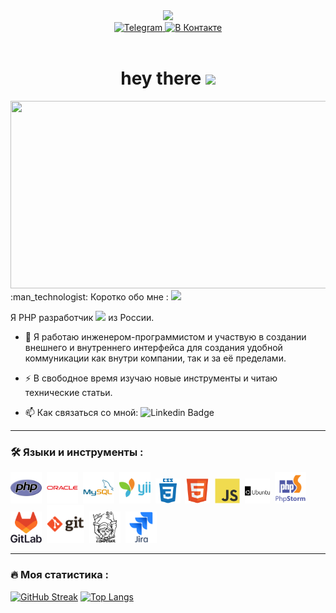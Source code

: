 <div id="header" align="center">
  <img src="https://media.giphy.com/media/M9gbBd9nbDrOTu1Mqx/giphy.gif" width="100"/>
  <div>
    <a href="https://web.telegram.org/k/">
      <img src="https://img.shields.io/badge/telegram-blue?logo=telegram&logoColor=white" alt="Telegram"/>
    </a>
    <a href="https://vk.com/sergkupriynov">
      <img src="https://img.shields.io/badge/vk-blue?style=for-the-badge&logo=vk&logoColor=white" alt="В Контакте"/>
    </a>
  </div>
    <img src="https://komarev.com/ghpvc/?username=sergei19860511&style=flat-square&color=blue" alt=""/>
    <h1>
  hey there
  <img src="https://media.giphy.com/media/hvRJCLFzcasrR4ia7z/giphy.gif" width="30px"/>
</h1>
</div>

<div align="center">
  <img src="https://media.giphy.com/media/dWesBcTLavkZuG35MI/giphy.gif" width="600" height="300"/>
</div>
:man_technologist: Коротко обо мне :
<img src="https://drive.google.com/file/d/1Nxma90gtuVluT4y06UTja4nrCwsR6E0x/view?usp=drive_link" width="30px"/>

Я PHP разработчик <img src="https://media.giphy.com/media/WUlplcMpOCEmTGBtBW/giphy.gif" width="30"> из России.

- :telescope: Я работаю инженером-программистом и участвую в создании внешнего и внутреннего интерфейса для создания удобной коммуникации как внутри компании, так и за её пределами.

- :zap: В свободное время изучаю новые инструменты и читаю технические статьи.

- :mailbox: Как связаться со мной: ![Linkedin Badge](https://img.shields.io/badge/-telegram-blue?style=flat&logo=telegram&logoColor=white(https://web.telegram.org/k/))

---

### :hammer_and_wrench: Языки и инструменты :
<div>
  <img src="https://github.com/devicons/devicon/blob/master/icons/php/php-original.svg" title="PHP" alt="PHP" width="50" height="50"/>&nbsp;
  <img src="https://github.com/devicons/devicon/blob/master/icons/oracle/oracle-original.svg" title="Oracle" alt="Oracle" width="50" height="50"/>&nbsp;
  <img src="https://github.com/devicons/devicon/blob/master/icons/mysql/mysql-original-wordmark.svg" title="MySQL" alt="MySQL" width="50" height="50"/>&nbsp;
  <img src="https://github.com/devicons/devicon/blob/master/icons/yii/yii-original-wordmark.svg" title="Yii" alt="Yii" width="50" height="50"/>&nbsp;
  <img src="https://github.com/devicons/devicon/blob/master/icons/css3/css3-plain-wordmark.svg"  title="CSS3" alt="CSS" width="40" height="40"/>&nbsp;
  <img src="https://github.com/devicons/devicon/blob/master/icons/html5/html5-original.svg" title="HTML5" alt="HTML" width="40" height="40"/>&nbsp;
  <img src="https://github.com/devicons/devicon/blob/master/icons/javascript/javascript-original.svg" title="JavaScript" alt="JavaScript" width="40" height="40"/>&nbsp;
  <img src="https://github.com/devicons/devicon/blob/master/icons/ubuntu/ubuntu-plain-wordmark.svg" title="Ubuntu" alt="Ubuntu" width="40" height="40"/>&nbsp;
  <img src="https://github.com/devicons/devicon/blob/master/icons/phpstorm/phpstorm-original-wordmark.svg" title="PhpStorm"  alt="PhpStorm" width="50" height="50"/>&nbsp;
  <img src="https://github.com/devicons/devicon/blob/master/icons/gitlab/gitlab-original-wordmark.svg" title="GitLab" alt="GitLab" width="50" height="50"/>&nbsp;
  <img src="https://github.com/devicons/devicon/blob/master/icons/git/git-original-wordmark.svg" title="Git" alt="Git" width="60" height="60"/>&nbsp;
  <img src="https://github.com/devicons/devicon/blob/master/icons/composer/composer-line-wordmark.svg" title="Composer" alt="Composer" width="50" height="50"/>&nbsp;
  <img src="https://github.com/devicons/devicon/blob/master/icons/jira/jira-original-wordmark.svg" title="Jira" alt="Jira" width="50" height="50"/>&nbsp;
</div>

---

### :fire: Моя статистика :
[![GitHub Streak](http://github-readme-streak-stats.herokuapp.com?user=sergei19860511&theme=dark&hide_border=true&border_radius=5.2&locale=ru&date_format=M%20j%5B%2C%20Y%5D)](https://git.io/streak-stats)
[![Top Langs](https://github-readme-stats.vercel.app/api/top-langs/?username=sergei19860511&layout=compact&theme=vision-friendly-dark)](https://github.com/anuraghazra/github-readme-stats)
